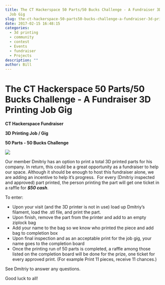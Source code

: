 ```yaml
---
title: The CT Hackerspace 50 Parts/50 Bucks Challenge - A Fundraiser 3D Printing
  Job Gig
slug: the-ct-hackerspace-50-parts50-bucks-challenge-a-fundraiser-3d-printing-job-gig
date: 2017-02-15 16:48:15
categories:
  - 3d printing
  - community
  - contest
  - Events
  - fundraiser
  - Projects
description: ""
author: Bill
---
```


# The CT Hackerspace 50 Parts/50 Bucks Challenge - A Fundraiser 3D Printing Job Gig

**CT Hackerspace Fundraiser**

**3D Printing Job / Gig**

**50 Parts - 50 Bucks Challenge**

![](/uploads/2017/02/Printing-3d-Printer-icon.png)

Our member Dmitriy has an option to print a total 3D printed parts for his company. In return, this could be a great opportunity as a fundraiser to help our space. Although it should be enough to host this fundraiser alone, we are adding an incentive to help it’s progress.  For every (Dmitriy inspected and approved) part printed, the person printing the part will get one ticket in a raffle for **_$50 cash_**.

To enter:

- Upon your visit (and the 3D printer is not in use) load up Dmitriy’s filament, load the .stl file, and print the part.
- Upon finish, remove the part from the printer and add to an empty ziplock bag
- Add your name to the bag so we know who printed the piece and add bag to completion box
- Upon final inspection and as an acceptable print for the job gig, your name goes to the completion board
- Once the printing run of 50 parts is completed, a raffle among those listed on the completion board will be done for the prize, one ticket for every approved print. (For example Print 11 pieces, receive 11 chances.)

See Dmitriy to answer any questions.

Good luck to all!

